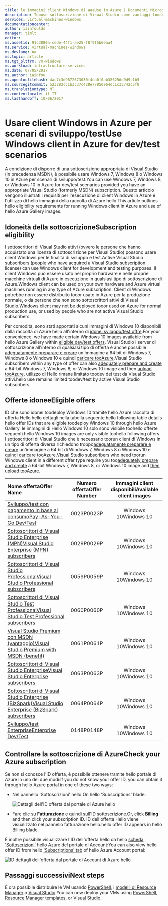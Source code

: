 ```yaml
---
title: le immagini client Windows di aaaUse in Azure | Documenti Microsoft
description: Toouse sottoscrizione di Visual Studio come vantaggi toodeploy Windows 7, Windows 8 o Windows 10 in Azure per gli scenari di sviluppo/test
services: virtual-machines-windows
documentationcenter: 
author: iainfoulds
manager: timlt
editor: 
ms.assetid: 91c3880a-cede-44f1-ae25-f8f9f5b6eaa4
ms.service: virtual-machines-windows
ms.devlang: na
ms.topic: article
ms.tgt_pltfrm: vm-windows
ms.workload: infrastructure-services
ms.date: 07/05/2017
ms.author: iainfou
ms.openlocfilehash: 4ac7c3d9872673030f4ea0f0ab38625dd9d9c1b5
ms.sourcegitcommit: 523283cc1b3c37c428e77850964dc1c33742c5f0
ms.translationtype: MT
ms.contentlocale: it-IT
ms.lasthandoff: 10/06/2017
---
```

# <a name="use-windows-client-in-azure-for-devtest-scenarios"></a><span data-ttu-id="1ed3f-103">Usare client Windows in Azure per scenari di sviluppo/test</span><span class="sxs-lookup"><span data-stu-id="1ed3f-103">Use Windows client in Azure for dev/test scenarios</span></span>
<span data-ttu-id="1ed3f-104">A condizione di disporre di una sottoscrizione appropriata di Visual Studio (in precedenza MSDN), è possibile usare Windows 7, Windows 8 o Windows 10 in Azure per scenari di sviluppo/test.</span><span class="sxs-lookup"><span data-stu-id="1ed3f-104">You can use Windows 7, Windows 8, or Windows 10 in Azure for dev/test scenarios provided you have an appropriate Visual Studio (formerly MSDN) subscription.</span></span> <span data-ttu-id="1ed3f-105">Questo articolo vengono illustrati i requisiti per l'esecuzione di client Windows in Azure e l'utilizzo di hello immagini della raccolta di Azure hello.</span><span class="sxs-lookup"><span data-stu-id="1ed3f-105">This article outlines hello eligibility requirements for running Windows client in Azure and use of hello Azure Gallery images.</span></span>

## <a name="subscription-eligibility"></a><span data-ttu-id="1ed3f-106">Idoneità della sottoscrizione</span><span class="sxs-lookup"><span data-stu-id="1ed3f-106">Subscription eligibility</span></span>
<span data-ttu-id="1ed3f-107">I sottoscrittori di Visual Studio attivi (ovvero le persone che hanno acquistato una licenza di sottoscrizione per Visual Studio) possono usare client Windows per le finalità di sviluppo e test.</span><span class="sxs-lookup"><span data-stu-id="1ed3f-107">Active Visual Studio subscribers (people who have acquired a Visual Studio subscription license) can use Windows client for development and testing purposes.</span></span> <span data-ttu-id="1ed3f-108">Il client Windows può essere usato nel proprio hardware e nelle proprie macchine virtuali di Azure in esecuzione in qualsiasi tipo di sottoscrizione di Azure.</span><span class="sxs-lookup"><span data-stu-id="1ed3f-108">Windows client can be used on your own hardware and Azure virtual machines running in any type of Azure subscription.</span></span> <span data-ttu-id="1ed3f-109">Client di Windows potrebbe non essere distribuito tooor usato in Azure per la produzione normale, o da persone che non sono sottoscrittori attivi di Visual Studio.</span><span class="sxs-lookup"><span data-stu-id="1ed3f-109">Windows client may not be deployed tooor used on Azure for normal production use, or used by people who are not active Visual Studio subscribers.</span></span>

<span data-ttu-id="1ed3f-110">Per comodità, sono stati apportati alcuni immagini di Windows 10 disponibili dalla raccolta di Azure hello all'interno di [idonei sviluppo/test offre](#eligible-offers).</span><span class="sxs-lookup"><span data-stu-id="1ed3f-110">For your convenience, we have made certain Windows 10 images available from hello Azure Gallery within [eligible dev/test offers](#eligible-offers).</span></span> <span data-ttu-id="1ed3f-111">Visual Studio i server di sottoscrizione all'interno di qualsiasi tipo di offerta è anche possibile [adeguatamente preparare e creare](prepare-for-upload-vhd-image.md) un'immagine a 64 bit di Windows 7, Windows 8 o Windows 10 e quindi [caricare tooAzure](upload-generalized-managed.md).</span><span class="sxs-lookup"><span data-stu-id="1ed3f-111">Visual Studio subscribers within any type of offer can also [adequately prepare and create](prepare-for-upload-vhd-image.md) a 64-bit Windows 7, Windows 8, or Windows 10 image and then [upload tooAzure](upload-generalized-managed.md).</span></span> <span data-ttu-id="1ed3f-112">utilizzo di Hello rimane limitato toodev dei test da Visual Studio attivi.</span><span class="sxs-lookup"><span data-stu-id="1ed3f-112">hello use remains limited toodev/test by active Visual Studio subscribers.</span></span>

## <a name="eligible-offers"></a><span data-ttu-id="1ed3f-113">Offerte idonee</span><span class="sxs-lookup"><span data-stu-id="1ed3f-113">Eligible offers</span></span>
<span data-ttu-id="1ed3f-114">ID che sono idonei toodeploy Windows 10 tramite hello Azure raccolta di offerta Hello hello dettagli nella tabella seguente.</span><span class="sxs-lookup"><span data-stu-id="1ed3f-114">hello following table details hello offer IDs that are eligible toodeploy Windows 10 through hello Azure Gallery.</span></span> <span data-ttu-id="1ed3f-115">le immagini di Hello Windows 10 solo sono visibile toohello offerte seguenti.</span><span class="sxs-lookup"><span data-stu-id="1ed3f-115">hello Windows 10 images are only visible toohello following offers.</span></span> <span data-ttu-id="1ed3f-116">I sottoscrittori di Visual Studio che è necessario toorun client di Windows in un tipo di offerta diversa richiedono troppo[adeguatamente preparare e creare](prepare-for-upload-vhd-image.md) un'immagine a 64 bit di Windows 7, Windows 8 o Windows 10 e [quindi caricare tooAzure](upload-generalized-managed.md).</span><span class="sxs-lookup"><span data-stu-id="1ed3f-116">Visual Studio subscribers who need toorun Windows client in a different offer type require you too[adequately prepare and create](prepare-for-upload-vhd-image.md) a 64-bit Windows 7, Windows 8, or Windows 10 image and [then upload tooAzure](upload-generalized-managed.md).</span></span>

| <span data-ttu-id="1ed3f-117">Nome offerta</span><span class="sxs-lookup"><span data-stu-id="1ed3f-117">Offer Name</span></span> | <span data-ttu-id="1ed3f-118">Numero offerta</span><span class="sxs-lookup"><span data-stu-id="1ed3f-118">Offer Number</span></span> | <span data-ttu-id="1ed3f-119">Immagini client disponibili</span><span class="sxs-lookup"><span data-stu-id="1ed3f-119">Available client images</span></span> |
|:--- |:---:|:---:|
| [<span data-ttu-id="1ed3f-120">Sviluppo/test con pagamento in base al consumo</span><span class="sxs-lookup"><span data-stu-id="1ed3f-120">Pay-As-You-Go Dev/Test</span></span>](https://azure.microsoft.com/offers/ms-azr-0023p/) |<span data-ttu-id="1ed3f-121">0023P</span><span class="sxs-lookup"><span data-stu-id="1ed3f-121">0023P</span></span> |<span data-ttu-id="1ed3f-122">Windows 10</span><span class="sxs-lookup"><span data-stu-id="1ed3f-122">Windows 10</span></span> |
| [<span data-ttu-id="1ed3f-123">Sottoscrittori di Visual Studio Enterprise (MPN)</span><span class="sxs-lookup"><span data-stu-id="1ed3f-123">Visual Studio Enterprise (MPN) subscribers</span></span>](https://azure.microsoft.com/offers/ms-azr-0029p/) |<span data-ttu-id="1ed3f-124">0029P</span><span class="sxs-lookup"><span data-stu-id="1ed3f-124">0029P</span></span> |<span data-ttu-id="1ed3f-125">Windows 10</span><span class="sxs-lookup"><span data-stu-id="1ed3f-125">Windows 10</span></span> |
| [<span data-ttu-id="1ed3f-126">Sottoscrittori di Visual Studio Professional</span><span class="sxs-lookup"><span data-stu-id="1ed3f-126">Visual Studio Professional subscribers</span></span>](https://azure.microsoft.com/offers/ms-azr-0059p/) |<span data-ttu-id="1ed3f-127">0059P</span><span class="sxs-lookup"><span data-stu-id="1ed3f-127">0059P</span></span> |<span data-ttu-id="1ed3f-128">Windows 10</span><span class="sxs-lookup"><span data-stu-id="1ed3f-128">Windows 10</span></span> |
| [<span data-ttu-id="1ed3f-129">Sottoscrittori di Visual Studio Test Professional</span><span class="sxs-lookup"><span data-stu-id="1ed3f-129">Visual Studio Test Professional subscribers</span></span>](https://azure.microsoft.com/offers/ms-azr-0060p/) |<span data-ttu-id="1ed3f-130">0060P</span><span class="sxs-lookup"><span data-stu-id="1ed3f-130">0060P</span></span> |<span data-ttu-id="1ed3f-131">Windows 10</span><span class="sxs-lookup"><span data-stu-id="1ed3f-131">Windows 10</span></span> |
| [<span data-ttu-id="1ed3f-132">Visual Studio Premium con MSDN (vantaggio)</span><span class="sxs-lookup"><span data-stu-id="1ed3f-132">Visual Studio Premium with MSDN (benefit)</span></span>](https://azure.microsoft.com/offers/ms-azr-0061p/) |<span data-ttu-id="1ed3f-133">0061P</span><span class="sxs-lookup"><span data-stu-id="1ed3f-133">0061P</span></span> |<span data-ttu-id="1ed3f-134">Windows 10</span><span class="sxs-lookup"><span data-stu-id="1ed3f-134">Windows 10</span></span> |
| [<span data-ttu-id="1ed3f-135">Sottoscrittori di Visual Studio Enterprise</span><span class="sxs-lookup"><span data-stu-id="1ed3f-135">Visual Studio Enterprise subscribers</span></span>](https://azure.microsoft.com/offers/ms-azr-0063p/) |<span data-ttu-id="1ed3f-136">0063P</span><span class="sxs-lookup"><span data-stu-id="1ed3f-136">0063P</span></span> |<span data-ttu-id="1ed3f-137">Windows 10</span><span class="sxs-lookup"><span data-stu-id="1ed3f-137">Windows 10</span></span> |
| [<span data-ttu-id="1ed3f-138">Sottoscrittori di Visual Studio Enterprise (BizSpark)</span><span class="sxs-lookup"><span data-stu-id="1ed3f-138">Visual Studio Enterprise (BizSpark) subscribers</span></span>](https://azure.microsoft.com/offers/ms-azr-0064p/) |<span data-ttu-id="1ed3f-139">0064P</span><span class="sxs-lookup"><span data-stu-id="1ed3f-139">0064P</span></span> |<span data-ttu-id="1ed3f-140">Windows 10</span><span class="sxs-lookup"><span data-stu-id="1ed3f-140">Windows 10</span></span> |
| [<span data-ttu-id="1ed3f-141">Sviluppo/test Enterprise</span><span class="sxs-lookup"><span data-stu-id="1ed3f-141">Enterprise Dev/Test</span></span>](https://azure.microsoft.com/ofers/ms-azr-0148p/) |<span data-ttu-id="1ed3f-142">0148P</span><span class="sxs-lookup"><span data-stu-id="1ed3f-142">0148P</span></span> |<span data-ttu-id="1ed3f-143">Windows 10</span><span class="sxs-lookup"><span data-stu-id="1ed3f-143">Windows 10</span></span> |

## <a name="check-your-azure-subscription"></a><span data-ttu-id="1ed3f-144">Controllare la sottoscrizione di Azure</span><span class="sxs-lookup"><span data-stu-id="1ed3f-144">Check your Azure subscription</span></span>
<span data-ttu-id="1ed3f-145">Se non si conosce l'ID offerta, è possibile ottenere tramite hello portale di Azure in uno dei due modi:</span><span class="sxs-lookup"><span data-stu-id="1ed3f-145">If you do not know your offer ID, you can obtain it through hello Azure portal in one of these two ways:</span></span>  

- <span data-ttu-id="1ed3f-146">Nel pannello 'Sottoscrizioni' hello:</span><span class="sxs-lookup"><span data-stu-id="1ed3f-146">On hello 'Subscriptions' blade:</span></span>

  ![Dettagli dell'ID offerta dal portale di Azure hello](./media/client-images/offer-id-azure-portal.png) 

- <span data-ttu-id="1ed3f-148">Fare clic su **Fatturazione** e quindi sull'ID sottoscrizione.</span><span class="sxs-lookup"><span data-stu-id="1ed3f-148">Or, click **Billing** and then click your subscription ID.</span></span> <span data-ttu-id="1ed3f-149">ID dell'offerta Hello viene visualizzato nel pannello fatturazione hello.</span><span class="sxs-lookup"><span data-stu-id="1ed3f-149">hello offer ID appears in hello Billing blade.</span></span>

<span data-ttu-id="1ed3f-150">È inoltre possibile visualizzare l'ID dell'offerta hello da hello [scheda 'Sottoscrizioni'](http://account.windowsazure.com/Subscriptions) hello Azure del portale di Account:</span><span class="sxs-lookup"><span data-stu-id="1ed3f-150">You can also view hello offer ID from hello ['Subscriptions' tab](http://account.windowsazure.com/Subscriptions) of hello Azure Account portal:</span></span>

![ID dettagli dell'offerta dal portale di Account di Azure hello](./media/client-images/offer-id-azure-account-portal.png) 

## <a name="next-steps"></a><span data-ttu-id="1ed3f-152">Passaggi successivi</span><span class="sxs-lookup"><span data-stu-id="1ed3f-152">Next steps</span></span>
<span data-ttu-id="1ed3f-153">È ora possibile distribuire le VM usando [PowerShell](quick-create-powershell.md), i [modelli di Resource Manager](ps-template.md) o [Visual Studio](../../vs-azure-tools-resource-groups-deployment-projects-create-deploy.md).</span><span class="sxs-lookup"><span data-stu-id="1ed3f-153">You can now deploy your VMs using [PowerShell](quick-create-powershell.md), [Resource Manager templates](ps-template.md), or [Visual Studio](../../vs-azure-tools-resource-groups-deployment-projects-create-deploy.md).</span></span>


